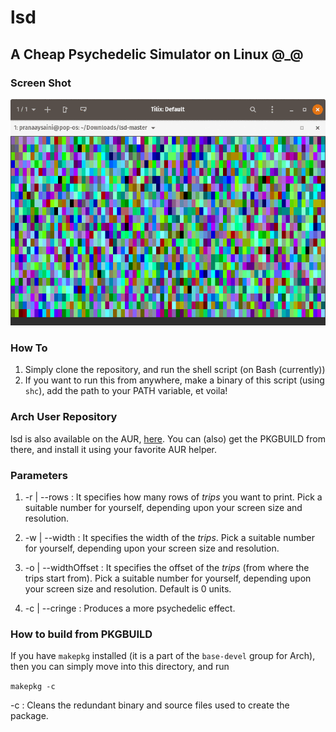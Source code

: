 # lsd
## A Cheap Psychedelic Simulator on Linux  @_@

### Screen Shot
![](lmao.gif)

### How To
1. Simply clone the repository, and run the shell script (on Bash (currently))
2. If you want to run this from anywhere, make a binary of this script (using `shc`), add the path to your PATH variable, et voila!

### Arch User Repository
lsd is also available on the AUR, [here](https://aur.archlinux.org/packages/lsd/). You can (also) get the PKGBUILD from there, and install it using your favorite AUR helper.

### Parameters

1. -r | --rows : It specifies how many rows of *trips* you want to print. Pick a suitable number for yourself, depending upon your screen size and resolution.

2. -w | --width : It specifies the width of the *trips*.  Pick a suitable number for yourself, depending upon your screen size and resolution.

3. -o | --widthOffset : It specifies the offset of the *trips* (from where the trips start from).  Pick a suitable number for yourself, depending upon your screen size and resolution. Default is 0 units.

4. -c | --cringe : Produces a more psychedelic effect.

### How to build from PKGBUILD
If you have `makepkg` installed (it is a part of the `base-devel` group for Arch), then you can simply move into this directory, and run

`makepkg -c`

-c : Cleans the redundant binary and source files used to create the package.
